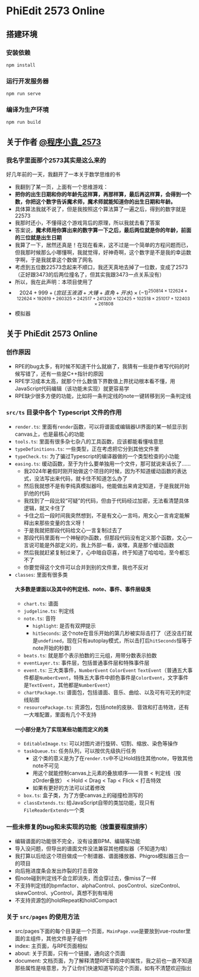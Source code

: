 # PhiEdit 2573 Online

## 搭建环境

### 安装依赖

```
npm install
```

### 运行开发服务器

```
npm run serve
```

### 编译为生产环境

```
npm run build
```

## 关于作者 [@程序小袁_2573](https://space.bilibili.com/522248560)  

### 我名字里面那个2573其实是这么来的
好几年前的一天，我翻开了一本关于数学思维的书
- 我翻到了某一页，上面有一个思维游戏：
- **把你的出生日期和你的年龄先这样算，再那样算，最后再这样算，会得到一个数，你把这个数字告诉魔术师，魔术师就能知道你的出生日期和年龄。**
- 具体算法我就不说了，但是我按照这个算法算了一遍之后，得到的数字就是22573
- 我那时还小，不懂得这个游戏背后的原理，所以我就去看了答案
- 答案说，**魔术师用你算出来的数字算一下之后，最后两位就是你的年龄，前面的三位就是出生日期**
- 我算了一下，居然还真是！在现在看来，这不过是一个简单的方程问题而已，但我那时候那么小哪懂啊，我就觉得，好神奇啊，这个数字是不是我的幸运数字啊，于是我就拿这个数做了网名
- 考虑到五位数22573念起来不顺口，我还天真地去掉了一位数，变成了2573（正好跟3473的后两位撞名了，但其实我跟3473一点关系没有）
- 所以，我在此声明：本项目使用了
- $$2024+999+(宫廷玉液酒+大锤+直角+开水)\times(-1)^{
    250814\times122624+122624\times192619+260325\times242517+241320\times122425+102518\times251017+122403\times261808
    }$$ 
- 模拟器

## 关于 PhiEdit 2573 Online

### 创作原因
- RPE的bug太多，有时候不知道干什么就崩了，我猜有一些是作者写代码的时候写错了，还有一些是C++指针的原因
- RPE学习成本太高，就那个什么数值下界数值上界扰动根本看不懂，用JavaScript代码编辑（该功能未实现）就更容易学
- RPE缺少很多方便的功能，比如将一条判定线的note一键转移到另一条判定线

### `src/ts` 目录中各个 Typescript 文件的作用

- `render.ts`: 里面有`render`函数，可以将谱面或编辑器UI界面的某一帧显示到canvas上，也是最核心的功能
- `tools.ts`: 里面有很多杂七杂八的工具函数，应该都能看懂啥意思
- `typeDefinitions.ts`: 一些类型，正在考虑把它分到其他文件里
- `typeCheck.ts`: 为了骗过Typescript的编译器做的一个类型检查的小功能
- `easing.ts`: 缓动函数，至于为什么要单独用一个文件，那可就说来话长了……
    - 我2024年暑假时刚开始做这个项目的时候，因为不知道缓动函数的表达式，没法写出来代码，就卡住不知道怎么办了
    - 然后我就想不是有李纯真模拟器吗，他能做出来肯定知道，于是我就开始扒他的代码
    - 我找到了一段比较“可疑”的代码，但由于代码经过加密，无法看清楚具体逻辑，就又卡住了
    - 卡住之后一段时间我突然想到，不是有文心一言吗，用文心一言肯定能解释出来那些变量的含义呀！
    - 于是我就把那段代码给文心一言复制过去了
    - 那段代码里面有一个神秘的`h`函数，但那段代码没有定义那个函数，文心一言说可能是外部定义的，我上外部一看，诶嘿，真是那个缓动函数
    - 然后我就赶紧复制过来了，心中暗自窃喜，终于知道了哈哈哈，至今都忘不了
    - 你要觉得这个文件可以合并到别的文件里，我也不反对
- `classes`: 里面有很多类
    #### 大多数是谱面以及其中的判定线、note、事件、事件层级类
    - `chart.ts`: 谱面
    - `judgeline.ts`: 判定线
    - `note.ts`: 音符
        - `highlight`: 是否有双押提示
        - `hitSeconds`: 这个note在音乐开始的第几秒被实际击打了（还没击打就是`undefined`，现在只有autoplay模式，所以击打后`hitSeconds`恒等于note开始的秒数）
    - `beats.ts`: 就是那个表示拍数的三元组，用带分数表示拍数
    - `eventLayer.ts`: 事件层，包括普通事件层和特殊事件层
    - `event.ts`: 三大类事件，`NumberEvent` `ColorEvent` `TextEvent`（普通五大事件都是`NumberEvent`，特殊五大事件中颜色事件是`ColorEvent`，文字事件是`TextEvent`，其他都是`NumberEvent`）
    - `chartPackage.ts`: 谱面包，包括谱面、音乐、曲绘、以及可有可无的判定线贴图
    - `resourcePackage.ts`: 资源包，包括note的皮肤、音效和打击特效，还有一大堆配置，里面有几个不支持
    #### 一小部分是为了实现某些功能而定义的类
    - `EditableImage.ts`: 可以对图片进行旋转、切割、缩放、染色等操作
    - `taskQueue.ts`: 任务队列，可以按优先级执行任务
        - 这个类的意义是为了在`render.ts`中不让Hold挡住其他note，导致其他note不可见
        - 用这个就能控制canvas上元素的叠放顺序——背景 < 判定线（按zOrder叠放） < Hold < Drag < Tap < Flick < 打击特效
        - 如果有更好的方法可以试着修改
    - `box.ts`: 盒子类，为了方便canvas上的碰撞检测写的
    - `classExtends.ts`: 给JavaScript自带的类加功能，现只有`FileReaderExtends`一个类

### 一些未修复的bug和未实现的功能（按重要程度排序）
- 编辑谱面的功能很不完全，没有设置BPM、编辑等功能
- 导入没问题，但导出的谱面文件没法兼容其他模拟器（不知道为啥）
- 我打算以后给这个项目做成一个制谱器、谱面播放器、Phigros模拟器三合一的项目
- 向后拖进度条会发出炸裂的打击音效
- 假note碰到判定线不会立即消失，而会穿过去，像miss了一样
- 不支持判定线的bpmfactor、alphaControl、posControl、sizeControl、skewControl、yControl，真想不到有啥用
- 不支持资源包的holdRepeat和holdCompact

### 关于 `src/pages` 的使用方法
- src/pages下面的每个目录是一个页面，`MainPage.vue`是要放到vue-router里面的主组件，其他文件是子组件
- index: 主页面，与RPE页面相似
- about: 关于页面，只有一个链接，通向这个页面
- document: 文档页面，为了解释清楚RPE谱面中的属性，我之前也一直不知道那些属性是啥意思，为了让你们快速知道写的这个页面，如有不清楚欢迎指出